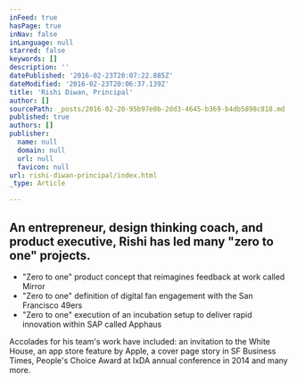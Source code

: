 ```yaml
---
inFeed: true
hasPage: true
inNav: false
inLanguage: null
starred: false
keywords: []
description: ''
datePublished: '2016-02-23T20:07:22.885Z'
dateModified: '2016-02-23T20:06:37.139Z'
title: 'Rishi Diwan, Principal'
author: []
sourcePath: _posts/2016-02-20-95b97e0b-2dd3-4645-b369-b4db5898c818.md
published: true
authors: []
publisher:
  name: null
  domain: null
  url: null
  favicon: null
url: rishi-diwan-principal/index.html
_type: Article

---
```

## An entrepreneur, design thinking coach, and product executive, Rishi has led many "zero to one" projects.   

* "Zero to one" product concept that reimagines feedback at work called Mirror 
* "Zero to one" definition of digital fan engagement with the San Francisco 49ers 
* "Zero to one" execution of an incubation setup to deliver rapid innovation within SAP called Apphaus

Accolades for his team's work have included: an invitation to the White House, an app store feature by Apple, a cover page story in SF Business Times, People's Choice Award at IxDA annual conference in 2014 and many more.
